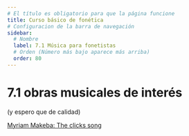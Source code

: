 ```yaml
---
# El título es obligatorio para que la página funcione
title: Curso básico de fonética
# Configuracion de la barra de navegación
sidebar:
  # Nombre
  label: 7.1 Música para fonetistas
  # Orden (Número más bajo aparece más arriba)
  order: 80
---
```

# 7.1 obras musicales de interés 
(y espero que de calidad)

[Myriam Makeba: The clicks song]([https://youtu.be/rjo8h5qLpU0?si=AePrgRy0bHNu667G](https://www.youtube.com/watch?v=rjo8h5qLpU0))


